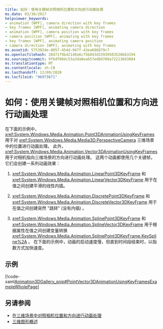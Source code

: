 ```yaml
---
title: 如何：使用关键帧对照相机位置和方向进行动画处理
ms.date: 03/30/2017
helpviewer_keywords:
- animation [WPF], camera direction with key frames
- key frames [WPF], animating camera direction
- animation [WPF], camera position with key frames
- camera position [WPF], animating with key frames
- key frames [WPF], animating camera position
- camera direction [WPF], animating with key frames
ms.assetid: 5753024e-0057-454d-947f-43ea686879c7
ms.openlocfilehash: 28471f9b42140a6c75b043d33939503528b63194
ms.sourcegitcommit: 9f6df084c53a3da0ea657ed0d708a72213683084
ms.translationtype: MT
ms.contentlocale: zh-CN
ms.lasthandoff: 12/09/2020
ms.locfileid: "96973671"
---
```

# <a name="how-to-animate-camera-position-and-direction-using-key-frames"></a>如何：使用关键帧对照相机位置和方向进行动画处理
在下面的示例中， <xref:System.Windows.Media.Animation.Point3DAnimationUsingKeyFrames> 用于对 <xref:System.Windows.Media.Media3D.PerspectiveCamera> 三维场景中的位置进行动画处理。 此外， <xref:System.Windows.Media.Animation.Vector3DAnimationUsingKeyFrames> 用于对相机指向三维场景的方向进行动画处理。 这两个动画都使用几个关键帧，它们会创建一系列动画效果：  
  
1. <xref:System.Windows.Media.Animation.LinearPoint3DKeyFrame> 和 <xref:System.Windows.Media.Animation.LinearVector3DKeyFrame> 用于在值之间创建平滑的线性内插。  
  
2. <xref:System.Windows.Media.Animation.DiscretePoint3DKeyFrame> 和 <xref:System.Windows.Media.Animation.DiscreteVector3DKeyFrame> 用于在值之间创建突然 "跳转" (没有内插) 。  
  
3. <xref:System.Windows.Media.Animation.SplinePoint3DKeyFrame> 和 <xref:System.Windows.Media.Animation.SplineVector3DKeyFrame> 用于根据属性在值之间创建变量转换 <xref:System.Windows.Media.Animation.SplinePoint3DKeyFrame.KeySpline%2A> 。 在下面的示例中，动画的启动速度慢，但直到时间段结束时，以指数方式加快速度。  
  
## <a name="example"></a>示例  
 [!code-xaml[Animation3DGallery_snip#PointVector3DAnimationUsingKeyFramesExampleWholePage](~/samples/snippets/csharp/VS_Snippets_Wpf/Animation3DGallery_snip/CS/PointVector3DAnimationUsingKeyFramesExample.xaml#pointvector3danimationusingkeyframesexamplewholepage)]  
  
## <a name="see-also"></a>另请参阅

- [在三维场景中对照相机位置和方向进行动画处理](how-to-animate-camera-position-and-direction-in-a-3d-scene.md)
- [三维图形概述](3-d-graphics-overview.md)

